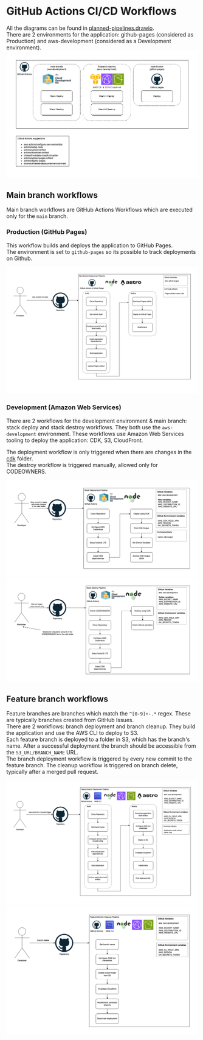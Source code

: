 # GitHub Actions CI/CD Workflows

All the diagrams can be found in [planned-pipelines.drawio](./planned-pipelines.drawio).  
There are 2 environments for the application: github-pages (considered as Production) and aws-development (considered as a Development environment).  
![Overview of workflows](./high-level-diagram.drawio.png)  

## Main branch workflows
Main branch workflows are GitHub Actions Workflows which are executed only for the `main` branch.  

### Production (GitHub Pages)
This workflow builds and deploys the application to GitHub Pages.  
The environment is set to `github-pages` so its possible to track deployments on Github.

![GitHub Pages workflow](./main-deploy.drawio.png)  

### Development (Amazon Web Services)
There are 2 workflows for the development environment & main branch: stack deploy and stack destroy workflows. They both use the `aws-development` environment.
These workflows use Amazon Web Services tooling to deploy the application: CDK, S3, CloudFront.  

The deployment workflow is only triggered when there are changes in the [cdk](../../cdk/) folder.  
The destroy workflow is triggered manually, allowed only for CODEOWNERS.  

![AWS CDK Stack Deployment workflow](./stack-deploy.drawio.png)  
![AWS CDK Stack Destroy workflow](./stack-destroy.drawio.png)  

## Feature branch workflows
Feature branches are branches which match the `^[0-9]+-.*` regex. These are typically branches created from GitHub Issues.  
There are 2 workflows: branch deployment and branch cleanup. They build the application and use the AWS CLI to deploy to S3.  
Each feature branch is deployed to a folder in S3, which has the branch's name. After a successful deployment the branch should be accessible from the `S3_URL/BRANCH_NAME` URL.  
The branch deployment workflow is triggered by every new commit to the feature branch.
The cleanup workflow is triggered on branch delete, typically after a merged pull request.

![Feature branch deployment](./branch-deploy.drawio.png)  
![Feature branch cleanup](./branch-cleanup.drawio.png)  
